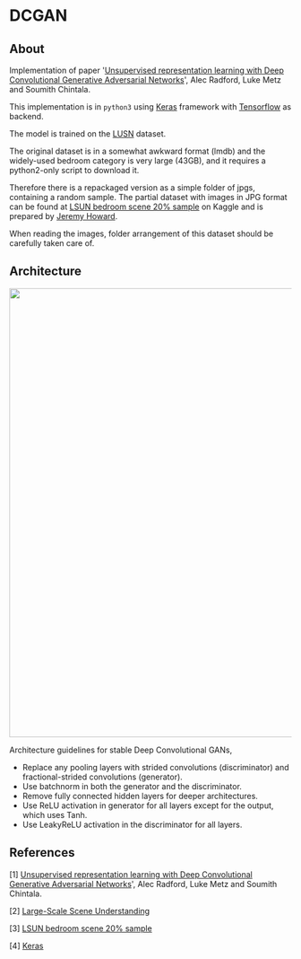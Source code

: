 # DCGAN

## About

Implementation of paper '[Unsupervised representation learning with Deep Convolutional Generative Adversarial Networks](https://arxiv.org/pdf/1511.06434.pdf)', Alec Radford, Luke Metz and Soumith Chintala.

This implementation is in `python3` using [Keras](https://keras.io/) framework with [Tensorflow](https://www.tensorflow.org/) as backend.

The model is trained on the [LUSN](http://lsun.cs.princeton.edu/2017/) dataset. 

The original dataset is in a somewhat awkward format (lmdb) and the widely-used bedroom category is very large (43GB), and it requires a python2-only script to download it. 

Therefore there is a repackaged version as a simple folder of jpgs, containing a random sample. The partial dataset with images in JPG format can be found at [LSUN bedroom scene 20% sample](https://www.kaggle.com/jhoward/lsun_bedroom/home) on Kaggle and is prepared by [Jeremy Howard](http://www.fast.ai/about/#jeremy).

When reading the images, folder arrangement of this dataset should be carefully taken care of.


## Architecture

<p align="center">
    <img src="https://github.com/manideep2510/DCGAN_LSUN/blob/master/writeup/generator.png" width="800"\>
</p>

Architecture guidelines for stable Deep Convolutional GANs,

- Replace any pooling layers with strided convolutions (discriminator) and fractional-strided convolutions (generator).
- Use batchnorm in both the generator and the discriminator.
- Remove fully connected hidden layers for deeper architectures.
- Use ReLU activation in generator for all layers except for the output, which uses Tanh.
- Use LeakyReLU activation in the discriminator for all layers.

## References

[1] [Unsupervised representation learning with Deep Convolutional Generative Adversarial Networks](https://arxiv.org/pdf/1511.06434.pdf)', Alec Radford, Luke Metz and Soumith Chintala.

[2] [Large-Scale Scene Understanding](http://lsun.cs.princeton.edu/2017/)

[3] [LSUN bedroom scene 20% sample](https://www.kaggle.com/jhoward/lsun_bedroom/home)

[4] [Keras](https://keras.io/)
